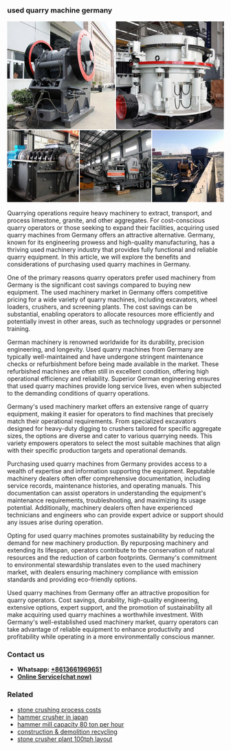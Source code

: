 <h3>used quarry machine germany</h3><img src='1702952784.jpg' alt=''><p>Quarrying operations require heavy machinery to extract, transport, and process limestone, granite, and other aggregates. For cost-conscious quarry operators or those seeking to expand their facilities, acquiring used quarry machines from Germany offers an attractive alternative. Germany, known for its engineering prowess and high-quality manufacturing, has a thriving used machinery industry that provides fully functional and reliable quarry equipment. In this article, we will explore the benefits and considerations of purchasing used quarry machines in Germany.</p><p>One of the primary reasons quarry operators prefer used machinery from Germany is the significant cost savings compared to buying new equipment. The used machinery market in Germany offers competitive pricing for a wide variety of quarry machines, including excavators, wheel loaders, crushers, and screening plants. The cost savings can be substantial, enabling operators to allocate resources more efficiently and potentially invest in other areas, such as technology upgrades or personnel training.</p><p>German machinery is renowned worldwide for its durability, precision engineering, and longevity. Used quarry machines from Germany are typically well-maintained and have undergone stringent maintenance checks or refurbishment before being made available in the market. These refurbished machines are often still in excellent condition, offering high operational efficiency and reliability. Superior German engineering ensures that used quarry machines provide long service lives, even when subjected to the demanding conditions of quarry operations.</p><p>Germany's used machinery market offers an extensive range of quarry equipment, making it easier for operators to find machines that precisely match their operational requirements. From specialized excavators designed for heavy-duty digging to crushers tailored for specific aggregate sizes, the options are diverse and cater to various quarrying needs. This variety empowers operators to select the most suitable machines that align with their specific production targets and operational demands.</p><p>Purchasing used quarry machines from Germany provides access to a wealth of expertise and information supporting the equipment. Reputable machinery dealers often offer comprehensive documentation, including service records, maintenance histories, and operating manuals. This documentation can assist operators in understanding the equipment's maintenance requirements, troubleshooting, and maximizing its usage potential. Additionally, machinery dealers often have experienced technicians and engineers who can provide expert advice or support should any issues arise during operation.</p><p>Opting for used quarry machines promotes sustainability by reducing the demand for new machinery production. By repurposing machinery and extending its lifespan, operators contribute to the conservation of natural resources and the reduction of carbon footprints. Germany's commitment to environmental stewardship translates even to the used machinery market, with dealers ensuring machinery compliance with emission standards and providing eco-friendly options.</p><p>Used quarry machines from Germany offer an attractive proposition for quarry operators. Cost savings, durability, high-quality engineering, extensive options, expert support, and the promotion of sustainability all make acquiring used quarry machines a worthwhile investment. With Germany's well-established used machinery market, quarry operators can take advantage of reliable equipment to enhance productivity and profitability while operating in a more environmentally conscious manner.</p><h3>Contact us</h3><ul><li><strong>Whatsapp:&nbsp;<a href="https://wa.me/8613661969651">+8613661969651</a></strong></li><li><a href="https://swt.shibang-china.com/?git&amp;zhl&amp;used quarry machine germany"><strong>Online Service(chat now)</strong></a></li></ul><h3>Related</h3><ul><li><a href='stone crushing process costs.md'>stone crushing process costs</a></li><li><a href='hammer crusher in japan.md'>hammer crusher in japan</a></li><li><a href='hammer mill capacity 80 ton per hour.md'>hammer mill capacity 80 ton per hour</a></li><li><a href='construction  demolition recycling.md'>construction & demolition recycling</a></li><li><a href='stone crusher plant 100tph layout.md'>stone crusher plant 100tph layout</a></li></ul>